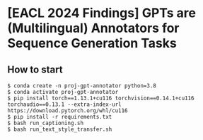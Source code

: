 # [EACL 2024 Findings] GPTs are (Multilingual) Annotators for Sequence Generation Tasks

## How to start

```shell
$ conda create -n proj-gpt-annotator python=3.8
$ conda activate proj-gpt-annotator
$ pip install torch==1.13.1+cu116 torchvision==0.14.1+cu116 torchaudio==0.13.1 --extra-index-url https://download.pytorch.org/whl/cu116
$ pip install -r requirements.txt
$ bash run_captioning.sh
$ bash run_text_style_transfer.sh
```